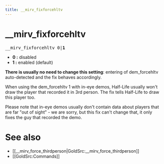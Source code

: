 ```yaml
---
title: __mirv_fixforcehltv
---
```


# __mirv_fixforcehltv

<tt>__mirv_fixforcehltv 0|**1**</tt>

* **0 :** disabled
* **1 :** enabled (default)

**There is usually no need to change this setting**: entering of dem_forcehltv auto-detected and the fix behaves accordingly.

When using the dem_forcehltv 1 with in-eye demos, Half-Life usually won't draw the player that recorded it in 3rd person. The fix tells Half-Life to draw this player too.

Please note that in-eye demos usually don't contain data about players that are far &quot;out of sight&quot; - we are sorry, but this fix can't change that, it only fixes the guy that recorded the demo.

# See also

* [[__mirv_force_thirdperson|GoldSrc:__mirv_force_thirdperson]]
* [[GoldSrc:Commands]]
